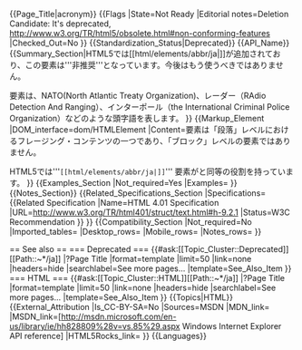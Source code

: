 {{Page_Title|acronym}}
{{Flags
|State=Not Ready
|Editorial notes=Deletion Candidate: It's deprecated, http://www.w3.org/TR/html5/obsolete.html#non-conforming-features
|Checked_Out=No
}}
{{Standardization_Status|Deprecated}}
{{API_Name}}
{{Summary_Section|HTML5では[[html/elements/abbr/ja|<abbr>]]が追加されており、この要素は'''非推奨'''となっています。今後はもう使うべきではありません。

<code><acronym></code>要素は、NATO(North Atlantic Treaty Organization)、レーダー（RAdio Detection And Ranging）、インターポール（the International Criminal Police Organization）などのような頭字語を表します。
}}
{{Markup_Element
|DOM_interface=dom/HTMLElement
|Content=<code><acronym></code>要素は「段落」レベルにおけるフレージング・コンテンツの一つであり、「ブロック」レベルの要素ではありません。

HTML5では'''<code>[[html/elements/abbr/ja|<abbr>]]</code>''' 要素が<acronym>と同等の役割を持っています。
}}
{{Examples_Section
|Not_required=Yes
|Examples=
}}
{{Notes_Section}}
{{Related_Specifications_Section
|Specifications={{Related Specification
|Name=HTML 4.01 Specification
|URL=http://www.w3.org/TR/html401/struct/text.html#h-9.2.1
|Status=W3C Recommendation
}}
}}
{{Compatibility_Section
|Not_required=No
|Imported_tables=
|Desktop_rows=
|Mobile_rows=
|Notes_rows=
}}

== See also ==
=== Deprecated ===
{{#ask:[[Topic_Cluster::Deprecated]][[Path::~*/ja]]
|?Page Title
|format=template
|limit=50
|link=none
|headers=hide
|searchlabel=See more pages...
|template=See_Also_Item
}}
=== HTML ===
{{#ask:[[Topic_Cluster::HTML]][[Path::~*/ja]]
|?Page Title
|format=template
|limit=50
|link=none
|headers=hide
|searchlabel=See more pages...
|template=See_Also_Item
}}
{{Topics|HTML}}
{{External_Attribution
|Is_CC-BY-SA=No
|Sources=MSDN
|MDN_link=
|MSDN_link=[http://msdn.microsoft.com/en-us/library/ie/hh828809%28v=vs.85%29.aspx Windows Internet Explorer API reference]
|HTML5Rocks_link=
}}
{{Languages}}